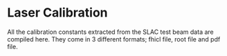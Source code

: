 # Laser Calibration

All the calibration constants extracted from the SLAC test beam data are compiled here.
They come in 3 different formats; fhicl file, root file and pdf file.
